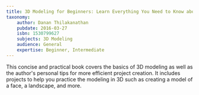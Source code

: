 ```yaml
---
title: 3D Modeling for Beginners: Learn Everything You Need to Know about 3D Modeling!
taxonomy:
	author: Danan Thilakanathan
	pubdate: 2016-03-27
	isbn: 1530799627
	subjects: 3D Modeling
	audience: General
	expertise: Beginner, Intermediate
---
```

This concise and practical book covers the basics of 3D modeling as well as the author's personal tips for more efficient project creation.  It includes projects to help you practice the modeling in 3D such as creating a model of a face, a landscape, and more.